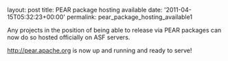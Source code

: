 
layout: post
title: PEAR package hosting available
date: '2011-04-15T05:32:23+00:00'
permalink: pear_package_hosting_available1

<p>

Any projects in the position of being able to release via PEAR packages can now do so hosted officially on ASF servers.</p> 
  <p><a href="http://pear.apache.org">http://pear.apache.org</a> is now up and running and ready to serve!</p>
